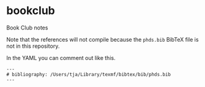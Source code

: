 # bookclub
Book Club notes

Note that the references will not compile because the `phds.bib`
BibTeX file is not in this repository.

In the YAML you can comment out like this.

~~~
---
# bibliography: /Users/tja/Library/texmf/bibtex/bib/phds.bib 
---
~~~

